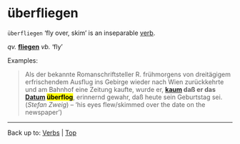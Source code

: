 # überfliegen

`überfliegen` ‘fly over, skim’ is an inseparable [verb](../../index.md).

*qv.* **[fliegen](../../f/fl/fliegen.md)** *vb.* ‘fly’

Examples:

> Als der bekannte Romanschriftsteller R. frühmorgens von dreitägigem erfrischendem Ausflug ins Gebirge wieder nach Wien zurückkehrte und am Bahnhof eine Zeitung kaufte, wurde er, **[kaum](../../../adverbs/k/ka/kaum.md) daß er das [Datum](../../../nouns/d/da/Datum.md) <mark>überflog</mark>**, erinnernd gewahr, daß heute sein Geburtstag sei. (*Stefan Zweig*) – ‘his eyes flew/skimmed over the date on the newspaper’)

----

Back up to: [Verbs](../../index.md) | [Top](../../../index.md)
